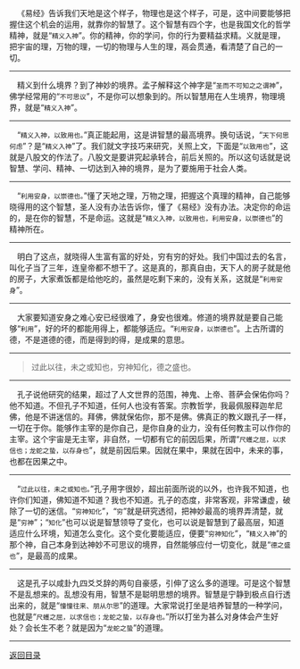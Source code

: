 &emsp;《易经》告诉我们天地是这个样子，物理也是这个样子，可是，这中间要能够把握住这个机会的运用，就靠你的智慧了。这个智慧有四个字，也是我国文化的哲学精神，就是“``精义入神``”。你的精神，你的学问，你的行为要精益求精。义就是理，把宇宙的理，万物的理，一切的物理与人生的理，鬲会贯通，看清楚了自己的一切。
___
&emsp;精义到什么境界？到了神妙的境界。孟子解释这个神字是“``圣而不可知之之谓神``”，佛学经常用的“``不可思议``”，不是你可以想象到的。所以智慧用在人生境界，物理境界，就是“``精义入神``”。
___
&emsp;“``精义入神，以致用也。``”真正能起用，这是讲智慧的最高境界。换句话说，“``天下何思何虑``”？是“``精义入神``”了。我们就文字技巧来研究，关照上文，下面是“``以致用也``”，这就是八股文的作法了。八股文是要讲究起承转合，前后关照的。所以这句话就是说智慧、学问、精神、一切达到入神的境界，是为了要施用于社会人类。
___
&emsp;“``利用安身，以崇德也。``”懂了天地之理，万物之理，把握这个真理的精神，自己能够晓得用的这个智慧，圣人没有办法告诉你，懂了《易经》没有办法。决定你的命运的，是在你的智慧，不是命运。这就是“``精义入神，以致用也，利用安身，以崇德也``”的精神所在。
___
&emsp;明白了这点，就晓得人生富有富的好处，穷有穷的好处。我们中国过去的名言，叫化子当了三年，连皇帝都不想干了。这是真的，那真自由，天下人的房子就是他的房子，大家煮饭都是给他吃的，虽然是吃剩下来的，没有关系，这就是“``利用安身``”。
___
&emsp;大家要知道安身之难心安已经很难了，身安也很难。修道的境界就是要自己能够“``利用``”，好的坏的都能用得上，都能够适应。“``利用安身，以崇德也``”。上古所谓的德，不是道德的德，而是得到的得，是成果的意思。
___
> 过此以往，未之或知也，穷神知化，德之盛也。
___
&emsp;孔子说他研究的结果，超过了人文世界的范围，神鬼、上帝、菩萨会保佑你吗？他不知道。不但孔子不知道，任何人也没有答案。宗教哲学，我最佩服释迦牟尼佛，他是不讲迷信的。拜佛，佛就保佑你，那不是佛。佛真正的教义跟孔子一样，一切在于你。能够作主宰的是你自己，是你自身的业力，没有任何教主可以作你的主宰。这个宇宙是无主宰，非自然，一切都有它的前因后果，所谓“``尺蠖之屈，以求信也；龙蛇之蛰，以存身也``”，就是前因后果。因就在果中，果就在因中，未来的事，也都在因果之中。
___
&emsp;“``过此以往，未之或知也。``”孔子用字很妙，超出前面所说的以外，也许我不知道，也许你们知道，佛知道不知道？我也不知道。孔子的态度，非常客观，非常谦虚，破除了一切的迷信。“``穷神知化``”，“``穷``”就是研究透彻，把神妙最高的境界弄清楚，就是“``穷神``”；“``知化``”也可以说是智慧领导了变化，也可以说是智慧到了最高层，知道适应什么环境，知道怎么变化。这个变化要能适应，便要“``穷神知化``”，“``精义入神``”的那个神，自己本身到达神妙不可思议的境界，自然能够应付一切变化，就是“``德之盛也``”，是最高的成果。
___
&emsp;这是孔子以咸卦九四爻爻辞的两句自豪感，引伸了这么多的道理。可是这个智慧不是乱想来的。乱想没有用，智慧不是聪明思想的境界。智慧是宁静到极点自行透出来的，就是“``憧憧往来、朋从尔思``”的道理。大家常说打坐是培养智慧的一种学问，也就是“``尺蠖之屈，以求信也；龙蛇之蛰，以存身也。``”所以打坐为甚么对身体会产生好处？会长生不老？就是因为“``龙蛇之蛰``”的道理。
___
[返回目录](../../../master/README.md#目录)